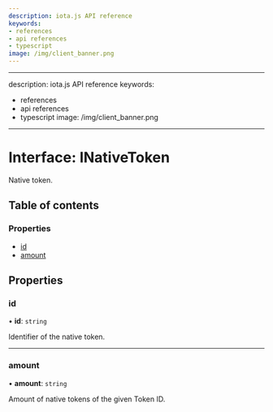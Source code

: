 ```yaml
---
description: iota.js API reference
keywords:
- references
- api references
- typescript
image: /img/client_banner.png
---
```

---
description: iota.js API reference
keywords:
- references
- api references
- typescript
image: /img/client_banner.png
---
# Interface: INativeToken

Native token.

## Table of contents

### Properties

- [id](INativeToken.md#id)
- [amount](INativeToken.md#amount)

## Properties

### id

• **id**: `string`

Identifier of the native token.

___

### amount

• **amount**: `string`

Amount of native tokens of the given Token ID.
